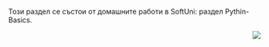 Този раздел се състои от домашните работи в SoftUni: раздел Pythin-Basics. 
<div id="header" align="right">
<img src="https://img.icons8.com/color/48/null/python--v1.png"/>
</div>
